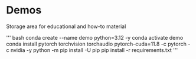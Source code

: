 # Demos
Storage area for educational and how-to material

''' bash
conda create --name demo python=3.12 -y
conda activate demo
conda install pytorch torchvision torchaudio pytorch-cuda=11.8 -c pytorch -c nvidia -y
python -m pip install -U pip
pip install -r requirements.txt
'''
